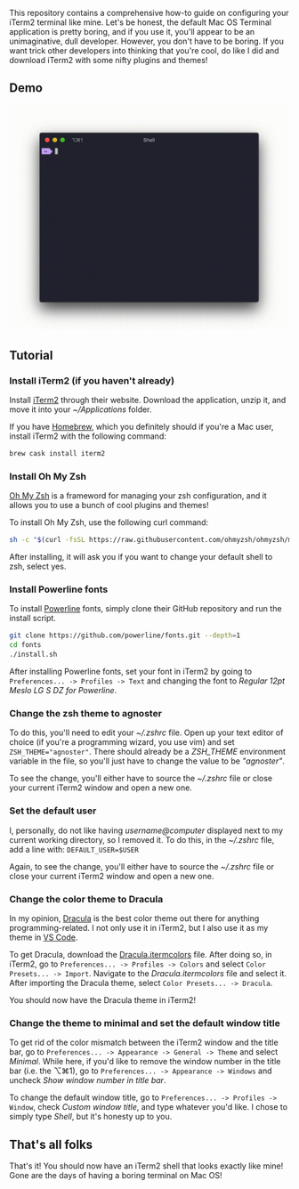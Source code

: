 This repository contains a comprehensive how-to guide on configuring your iTerm2 terminal like mine. Let's be honest, the default Mac OS Terminal application is pretty boring, and if you use it, you'll appear to be an unimaginative, dull developer. However, you don't have to be boring. If you want trick other developers into thinking that you're cool, do like I did and download iTerm2 with some nifty plugins and themes!

## Demo

<p align="center">
  <img src="https://raw.githubusercontent.com/elijahsawyers/iTerm2-Configuration/master/Demo.gif" />
</p>

## Tutorial
### Install iTerm2 (if you haven't already)

Install [iTerm2](https://www.iterm2.com/) through their website. Download the application, unzip it, and move it into your *~/Applications* folder.

If you have [Homebrew](https://brew.sh/), which you definitely should if you're a Mac user, install iTerm2 with the following command:

```sh
brew cask install iterm2
```

### Install Oh My Zsh

[Oh My Zsh](https://ohmyz.sh/) is a frameword for managing your zsh configuration, and it allows you to use a bunch of cool plugins and themes!

To install Oh My Zsh, use the following curl command:

```sh
sh -c "$(curl -fsSL https://raw.githubusercontent.com/ohmyzsh/ohmyzsh/master/tools/install.sh)"
```

After installing, it will ask you if you want to change your default shell to zsh, select yes.

### Install Powerline fonts

To install [Powerline](https://github.com/powerline/fonts) fonts, simply clone their GitHub repository and run the install script.

```sh
git clone https://github.com/powerline/fonts.git --depth=1
cd fonts
./install.sh
```

After installing Powerline fonts, set your font in iTerm2 by going to ```Preferences... -> Profiles -> Text``` and changing the font to *Regular 12pt Meslo LG S DZ for Powerline*.

### Change the zsh theme to agnoster

To do this, you'll need to edit your *~/.zshrc* file. Open up your text editor of choice (if you're a programming wizard, you use vim) and set ```ZSH_THEME="agnoster"```. There should already be a *ZSH_THEME* environment variable in the file, so you'll just have to change the value to be *"agnoster"*.

To see the change, you'll either have to source the  *~/.zshrc* file or close your current iTerm2 window and open a new one.

### Set the default user

I, personally, do not like having *username@computer* displayed next to my current working directory, so I removed it. To do this, in the *~/.zshrc* file, add a line with: ```DEFAULT_USER=$USER```

Again, to see the change, you'll either have to source the  *~/.zshrc* file or close your current iTerm2 window and open a new one.

### Change the color theme to Dracula

In my opinion, [Dracula](https://draculatheme.com/) is the best color theme out there for anything programming-related. I not only use it in iTerm2, but I also use it as my theme in [VS Code](https://code.visualstudio.com/).

To get Dracula, download the [Dracula.itermcolors](https://github.com/dracula/iterm/blob/fb852408c1320069a416d734eca876e82ac4cc43/Dracula.itermcolors) file. After doing so, in iTerm2, go to ```Preferences... -> Profiles -> Colors``` and select ```Color Presets... -> Import```. Navigate to the *Dracula.itermcolors* file and select it. After importing the Dracula theme, select ```Color Presets... -> Dracula```.

You should now have the Dracula theme in iTerm2!

### Change the theme to minimal and set the default window title

To get rid of the color mismatch between the iTerm2 window and the title bar, go to ```Preferences... -> Appearance -> General -> Theme``` and select *Minimal*. While here, if you'd like to remove the window number in the title bar (i.e. the ⌥⌘1), go to ```Preferences... -> Appearance -> Windows``` and uncheck *Show window number in title bar*.

To change the default window title, go to ```Preferences... -> Profiles -> Window```, check *Custom window title*, and type whatever you'd like. I chose to simply type *Shell*, but it's honesty up to you.

## That's all folks

That's it! You should now have an iTerm2 shell that looks exactly like mine! Gone are the days of having a boring terminal on Mac OS!
